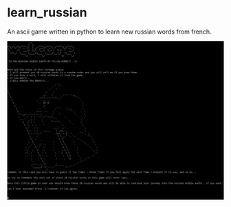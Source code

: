 # learn_russian
An ascii game written in python to learn new russian words from french.

![](./learn_russian.png)
